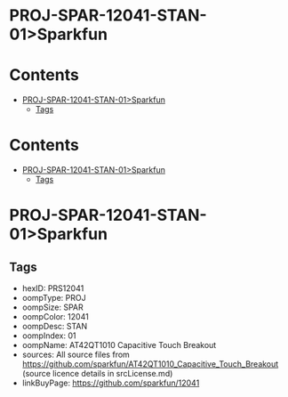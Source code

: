 
PROJ-SPAR-12041-STAN-01>Sparkfun
================================

Contents
========

* [PROJ-SPAR-12041-STAN-01>Sparkfun](#proj-spar-12041-stan-01sparkfun)
	* [Tags](#tags)

Contents
========

* [PROJ-SPAR-12041-STAN-01>Sparkfun](#proj-spar-12041-stan-01sparkfun)
	* [Tags](#tags)

# PROJ-SPAR-12041-STAN-01>Sparkfun

## Tags

- hexID: PRS12041
- oompType: PROJ
- oompSize: SPAR
- oompColor: 12041
- oompDesc: STAN
- oompIndex: 01
- oompName: AT42QT1010 Capacitive Touch Breakout
- sources: All source files from https://github.com/sparkfun/AT42QT1010_Capacitive_Touch_Breakout (source licence details in srcLicense.md)
- linkBuyPage: https://github.com/sparkfun/12041
